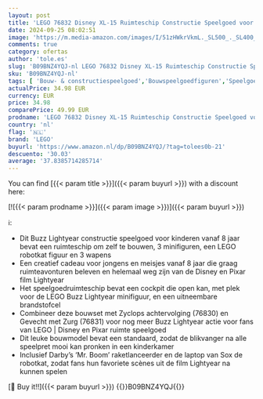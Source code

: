```yaml
---
layout: post
title: 'LEGO 76832 Disney XL-15 Ruimteschip Constructie Speelgoed voor Kinderen vanaf 8 Jaar met Ruimte Figuren en Buzz Lightyear Minifiguur'
date: 2024-09-25 08:02:51
image: 'https://m.media-amazon.com/images/I/51zHWkrVkmL._SL500_._SL400_.jpg'
comments: true
category: ofertas
author: 'tole.es'
slug: 'B09BNZ4YQJ-nl LEGO 76832 Disney XL-15 Ruimteschip Constructie Speelgoed...'
sku: 'B09BNZ4YQJ-nl'
tags: [ 'Bouw- & constructiespeelgoed','Bouwspeelgoedfiguren','Speelgoed & spellen','lego','🇳🇱', ]
actualPrice: 34.98 EUR
currency: EUR
price: 34.98
comparePrice: 49.99 EUR
prodname: 'LEGO 76832 Disney XL-15 Ruimteschip Constructie Speelgoed voor Kinderen vanaf 8 Jaar met Ruimte Figuren en Buzz Lightyear Minifiguur'
country: 'nl'
flag: '🇳🇱'
brand: 'LEGO'
buyurl: 'https://www.amazon.nl/dp/B09BNZ4YQJ/?tag=tolees0b-21'
descuento: '30.03'
average: '37.8385714285714'
---
```


You can find [{{< param title >}}]({{< param buyurl >}}) with a discount here:

[![{{< param prodname >}}]({{< param image >}})]({{< param buyurl >}})

ℹ️:

- Dit Buzz Lightyear constructie speelgoed voor kinderen vanaf 8 jaar bevat een ruimteschip om zelf te bouwen, 3 minifiguren, een LEGO robotkat figuur en 3 wapens
- Een creatief cadeau voor jongens en meisjes vanaf 8 jaar die graag ruimteavonturen beleven en helemaal weg zijn van de Disney en Pixar film Lightyear
- Het speelgoedruimteschip bevat een cockpit die open kan, met plek voor de LEGO Buzz Lightyear minifiguur, en een uitneembare brandstofcel
- Combineer deze bouwset met Zyclops achtervolging (76830) en Gevecht met Zurg (76831) voor nog meer Buzz Lightyear actie voor fans van LEGO | Disney en Pixar ruimte speelgoed
- Dit leuke bouwmodel bevat een standaard, zodat de blikvanger na alle speelpret mooi kan pronken in een kinderkamer
- Inclusief Darby’s ‘Mr. Boom’ raketlanceerder en de laptop van Sox de robotkat, zodat fans hun favoriete scènes uit de film Lightyear na kunnen spelen

[🛒 Buy it!!]({{< param buyurl >}})
{{<world>}}B09BNZ4YQJ{{</world>}}
